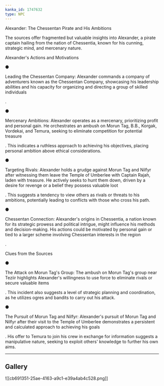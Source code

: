 ```yaml
---
kanka_id: 1747632
type: NPC
---
```


Alexander: The Chessentan Pirate and His Ambitions

The sources offer fragmented but valuable insights into Alexander, a pirate captain hailing from the nation of Chessentia, known for his cunning, strategic mind, and mercenary nature.

Alexander's Actions and Motivations

●

Leading the Chessentan Company: Alexander commands a company of adventurers known as the Chessentan Company, showcasing his leadership abilities and his capacity for organizing and directing a group of skilled individuals

.

●

Mercenary Ambitions: Alexander operates as a mercenary, prioritizing profit and personal gain. He orchestrates an ambush on Morun Tag, B.B., Korgak, Vordekai, and Temura, seeking to eliminate competition for potential treasure

. This indicates a ruthless approach to achieving his objectives, placing personal ambition above ethical considerations.

●

Targeting Rivals: Alexander holds a grudge against Morun Tag and Nilfyr after witnessing them leave the Temple of Umberlee with Captain Rajah, laden with treasure. He actively seeks to hunt them down, driven by a desire for revenge or a belief they possess valuable loot

. This suggests a tendency to view others as rivals or threats to his ambitions, potentially leading to conflicts with those who cross his path.

●

Chessentan Connection: Alexander's origins in Chessentia, a nation known for its strategic prowess and political intrigue, might influence his methods and decision-making. His actions could be motivated by personal gain or tied to a larger scheme involving Chessentan interests in the region

.

Clues from the Sources

●

The Attack on Morun Tag's Group: The ambush on Morun Tag's group near Teziir highlights Alexander's willingness to use force to eliminate rivals or secure valuable items

. This incident also suggests a level of strategic planning and coordination, as he utilizes ogres and bandits to carry out his attack.

●

The Pursuit of Morun Tag and Nilfyr: Alexander's pursuit of Morun Tag and Nilfyr after their visit to the Temple of Umberlee demonstrates a persistent and calculated approach to achieving his goals

. His offer to Temura to join his crew in exchange for information suggests a manipulative nature, seeking to exploit others' knowledge to further his own aims.

***
## Gallery
![[cb691351-25ae-4163-a9c1-e39a4ab4c528.png]]
